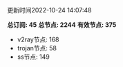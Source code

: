 更新时间2022-10-24 14:07:48

**总订阅: 45**
**总节点: 2244**
**有效节点: 375**
- v2ray节点: 168
- trojan节点: 58
- ss节点: 149
